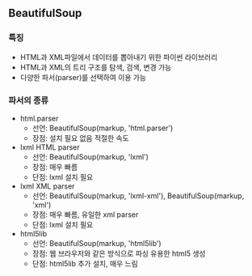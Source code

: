 ## BeautifulSoup

### 특징
- HTML과 XML파일에서 데이터를 뽑아내기 위한 파이썬 라이브러리
- HTML과 XML의 트리 구조를 탐색, 검색, 변경 가능
- 다양한 파서(parser)를 선택하여 이용 가능

### 파서의 종류
- html.parser 
    - 선언: BeautifulSoup(markup, 'html.parser') 
    - 장점: 설치 필요 없음 적절한 속도
- lxml HTML parser
    - 선언: BeautifulSoup(markup, 'lxml')
    - 장점: 매우 빠름
    - 단점: lxml 설치 필요
- lxml XML parser
    - 선언: BeautifulSoup(markup, 'lxml-xml'), BeautifulSoup(markup, 'xml') 
    - 장점: 매우 빠름, 유일한 xml parser
    - 단점: lxml 설치 필요
- html5lib
    - 선언: BeautifulSoup(markup, 'html5lib')
    - 장점: 웹 브라우저와 같은 방식으로 파싱 유용한 html5 생성
    - 단점: html5lib 추가 설치, 매우 느림
    